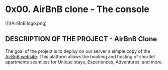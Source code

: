 # 0x00. AirBnB clone - The console
![](AirBnB logo.png)

## DESCRIPTION OF THE PROJECT - AirBnB Clone
The goal of the project is to deploy on our server a simple copy of the [AirBnB website](https://www.airbnb.com/). This platform allows the booking and hosting of shortlet apartments seamless for Unique stays, Experiences, Adventures, and more. 
